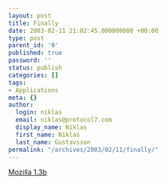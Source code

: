 ```yaml
---
layout: post
title: Finally
date: 2003-02-11 21:02:45.000000000 +00:00
type: post
parent_id: '0'
published: true
password: ''
status: publish
categories: []
tags:
- Applications
meta: {}
author:
  login: niklas
  email: niklas@protocol7.com
  display_name: Niklas
  first_name: Niklas
  last_name: Gustavsson
permalink: "/archives/2003/02/11/finally/"
---
```

[Mozilla 1.3b](http://www.mozilla.org/releases/mozilla1.3b/)

